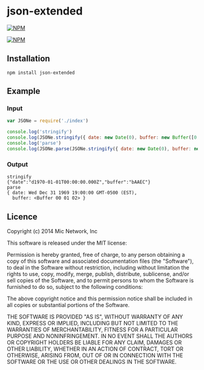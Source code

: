 # json-extended



[![NPM](https://nodei.co/npm/json-extended.png?downloads&stars)](https://nodei.co/npm/json-extended/)

[![NPM](https://nodei.co/npm-dl/json-extended.png)](https://nodei.co/npm/json-extended/)

## Installation

```
npm install json-extended
```

## Example

### Input

```javascript
var JSONe = require('./index')

console.log('stringify')
console.log(JSONe.stringify({ date: new Date(0), buffer: new Buffer([0, 1, 2]) }))
console.log('parse')
console.log(JSONe.parse(JSONe.stringify({ date: new Date(0), buffer: new Buffer([0, 1, 2]) })))
```

### Output

```
stringify
{"date":"d1970-01-01T00:00:00.000Z","buffer":"bAAEC"}
parse
{ date: Wed Dec 31 1969 19:00:00 GMT-0500 (EST),
  buffer: <Buffer 00 01 02> }
```

## Licence

Copyright (c) 2014 Mic Network, Inc

This software is released under the MIT license:

Permission is hereby granted, free of charge, to any person obtaining a copy
of this software and associated documentation files (the "Software"), to deal
in the Software without restriction, including without limitation the rights
to use, copy, modify, merge, publish, distribute, sublicense, and/or sell
copies of the Software, and to permit persons to whom the Software is
furnished to do so, subject to the following conditions:

The above copyright notice and this permission notice shall be included in
all copies or substantial portions of the Software.

THE SOFTWARE IS PROVIDED "AS IS", WITHOUT WARRANTY OF ANY KIND, EXPRESS OR
IMPLIED, INCLUDING BUT NOT LIMITED TO THE WARRANTIES OF MERCHANTABILITY,
FITNESS FOR A PARTICULAR PURPOSE AND NONINFRINGEMENT. IN NO EVENT SHALL THE
AUTHORS OR COPYRIGHT HOLDERS BE LIABLE FOR ANY CLAIM, DAMAGES OR OTHER
LIABILITY, WHETHER IN AN ACTION OF CONTRACT, TORT OR OTHERWISE, ARISING FROM,
OUT OF OR IN CONNECTION WITH THE SOFTWARE OR THE USE OR OTHER DEALINGS IN
THE SOFTWARE.
